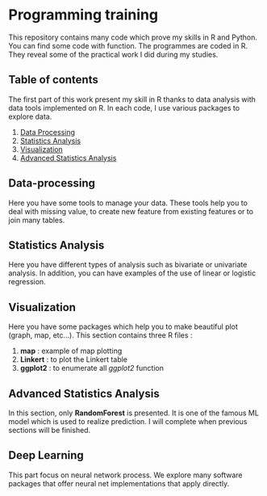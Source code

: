 # Programming training

This repository contains many code which prove my skills in R and Python. You can find some code with function. 
The programmes are coded in R. They reveal some of the practical work I did during my studies. 

## Table of contents
The first part of this work present my skill in R thanks to data analysis with data tools implemented on R. In each code, I use various packages to explore data. 
1. [Data Processing](##data-processing)
2. [Statistics Analysis](#statistics-analysis)
3. [Visualization](#visualization)
4. [Advanced Statistics Analysis](#advanced-statistics-analysis)

## Data-processing

Here you have some tools to manage your data. These tools help you to deal with missing value, to create new feature from existing features or to join many tables. 

## Statistics Analysis

Here you have different types of analysis such as bivariate or univariate analysis. In addition, you can have examples of the use of linear or logistic regression. 

## Visualization

Here you have some packages which help you to make beautiful plot (graph, map, etc...). This section contains three R files :
1. **map** : example of map plotting
2. **Linkert** : to plot the Linkert table
3. **ggplot2** : to enumerate all *ggplot2* function

## Advanced Statistics Analysis

In this section, only **RandomForest** is presented. It is one of the famous ML model which is used to realize prediction. I will complete when previous sections will be finished. 

## Deep Learning

This part focus on neural network process. We explore many software packages that offer neural net implementations that apply directly. 

